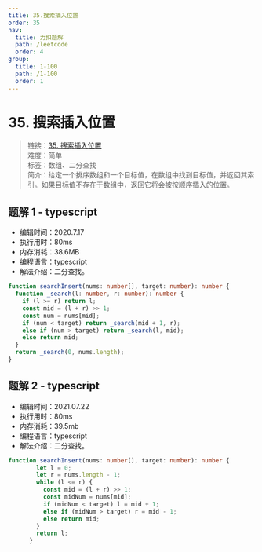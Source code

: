 ```yaml
---
title: 35.搜索插入位置
order: 35
nav:
  title: 力扣题解
  path: /leetcode
  order: 4
group:
  title: 1-100
  path: /1-100
  order: 1
---
```


# 35. 搜索插入位置

> 链接：[35. 搜索插入位置](https://leetcode-cn.com/problems/search-insert-position/)  
> 难度：简单  
> 标签：数组、二分查找  
> 简介：给定一个排序数组和一个目标值，在数组中找到目标值，并返回其索引。如果目标值不存在于数组中，返回它将会被按顺序插入的位置。

## 题解 1 - typescript

- 编辑时间：2020.7.17
- 执行用时：80ms
- 内存消耗：38.6MB
- 编程语言：typescript
- 解法介绍：二分查找。

```typescript
function searchInsert(nums: number[], target: number): number {
  function _search(l: number, r: number): number {
    if (l >= r) return l;
    const mid = (l + r) >> 1;
    const num = nums[mid];
    if (num < target) return _search(mid + 1, r);
    else if (num > target) return _search(l, mid);
    else return mid;
  }
  return _search(0, nums.length);
}
```
## 题解 2 - typescript
- 编辑时间：2021.07.22
- 执行用时：80ms
- 内存消耗：39.5mb
- 编程语言：typescript
- 解法介绍：二分查找。
```typescript
function searchInsert(nums: number[], target: number): number {
        let l = 0;
        let r = nums.length - 1;
        while (l <= r) {
          const mid = (l + r) >> 1;
          const midNum = nums[mid];
          if (midNum < target) l = mid + 1;
          else if (midNum > target) r = mid - 1;
          else return mid;
        }
        return l;
      }
```
